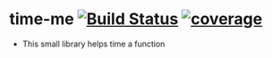 # time-me [![Build Status](https://travis-ci.com/rahulbaphana/time-me.svg?branch=master)](https://travis-ci.com/rahulbaphana/time-me) [![coverage](https://codecov.io/gh/rahulbaphana/time-me/branch/master/graph/badge.svg)](https://codecov.io/gh/rahulbaphana/time-me)
- This small library helps time a function